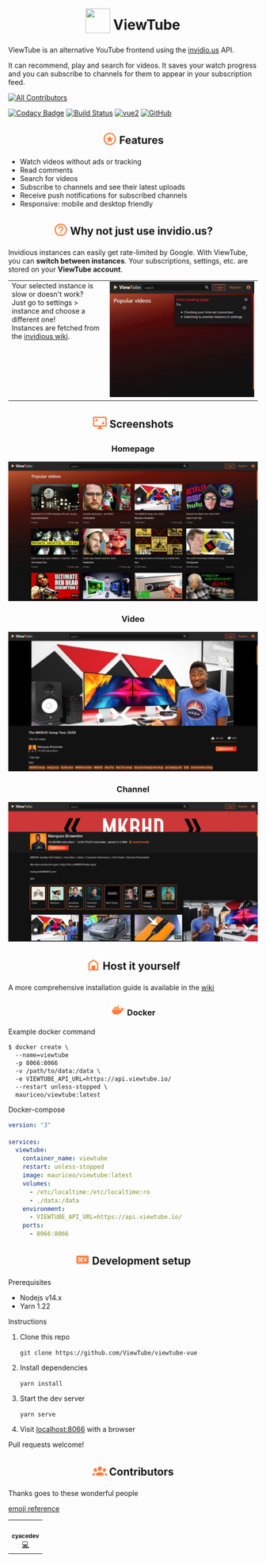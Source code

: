<h1 align="center">
<sub>
<img  src="https://raw.githubusercontent.com/ViewTube/viewtube-vue/master/.github/images/logo.png"
      height="50"
      width="50">
</sub>
ViewTube
</h1>

ViewTube is an alternative YouTube frontend using the [invidio.us](https://github.com/iv-org/invidious) API.

It can recommend, play and search for videos. It saves your watch progress and you can subscribe to channels for them to appear in your subscription feed.

<!-- ALL-CONTRIBUTORS-BADGE:START - Do not remove or modify this section -->
[![All Contributors](https://img.shields.io/badge/all_contributors-1-orange.svg)](#-contributors)
<!-- ALL-CONTRIBUTORS-BADGE:END -->
[![Codacy Badge](https://app.codacy.com/project/badge/Grade/3c74d1eff3fe47609a4f889ec1acbdd5)](https://www.codacy.com/manual/mauriceoegerli/viewtube-vue?utm_source=github.com&amp;utm_medium=referral&amp;utm_content=mauriceoegerli/viewtube-vue&amp;utm_campaign=Badge_Grade)
[![Build Status](https://drone.oeger.li/api/badges/ViewTube/viewtube-vue/status.svg)](https://drone.oeger.li/ViewTube/viewtube-vue)
[![vue2](https://img.shields.io/badge/vue-2.x-brightgreen.svg)](https://vuejs.org/)
[![GitHub](https://img.shields.io/github/license/mauriceoegerli/viewtube-vue)](https://github.com/ViewTube/viewtube-vue/blob/master/LICENSE)

<h2 align="center">
<sub>
<img  src=".github/icons/star.svg"
      height="30"
      width="30">
</sub>
Features
</h2>

- Watch videos without ads or tracking
- Read comments
- Search for videos
- Subscribe to channels and see their latest uploads
- Receive push notifications for subscribed channels
- Responsive: mobile and desktop friendly

<h2 align="center">
<sub>
<img  src=".github/icons/question.svg"
      height="30"
      width="30">
</sub>
Why not just use invidio.us?
</h2>

Invidious instances can easily get rate-limited by Google. With ViewTube, you can <b>switch between instances</b>. Your subscriptions, settings, etc. are stored on your <b>ViewTube account</b>.

<table>
 <tr>
   <td valign="top">
     Your selected instance is slow or doesn't work?
     <br>
     Just go to settings > instance and choose a different one!
     <br>
     Instances are fetched from the <a href="https://github.com/iv-org/invidious/wiki/Invidious-Instances">invidious wiki</a>.
   </td>
   <td><img src=".github/images/switch_instance.gif" /></td>
 </tr>
</table>

<h2 align="center">
<sub>
<img  src=".github/icons/screenshot.svg"
      height="30"
      width="30">
</sub>
Screenshots
</h2>

<h3 align="center">
Homepage
</h3>

![Screenshot-Homepage](.github/images/screenshots/lxt1y0mk.bmp)

<h3 align="center">
Video
</h3>

![Screenshot-Video](.github/images/screenshots/g2ejf7wf.bmp)

<h3 align="center">
Channel
</h3>

![Screenshot-Channel](.github/images/screenshots/6j45ao5r.bmp)

<h2 align="center">
<sub>
<img  src=".github/icons/home.svg"
      height="30"
      width="30">
</sub>
Host it yourself
</h2>

A more comprehensive installation guide is available in the [wiki](https://github.com/ViewTube/viewtube-vue/wiki/Installation)

<h3 align="center">
<sub>
<img  src=".github/icons/docker.svg"
      height="30"
      width="30">
</sub>
Docker
</h3>

Example docker command

```docker
$ docker create \
  --name=viewtube
  -p 8066:8066
  -v /path/to/data:/data \
  -e VIEWTUBE_API_URL=https://api.viewtube.io/
  --restart unless-stopped \
  mauriceo/viewtube:latest
```

Docker-compose
```yml
version: "3"

services:
  viewtube:
    container_name: viewtube
    restart: unless-stopped
    image: mauriceo/viewtube:latest
    volumes:
      - /etc/localtime:/etc/localtime:ro
      - ./data:/data
    environment:
      - VIEWTUBE_API_URL=https://api.viewtube.io/
    ports:
      - 8066:8066
```

<h2 align="center">
<sub>
<img  src=".github/icons/dev.svg"
      height="30"
      width="30">
</sub>
Development setup
</h2>

Prerequisites
- Nodejs v14.x
- Yarn 1.22

Instructions

 1. Clone this repo

    `git clone https://github.com/ViewTube/viewtube-vue`
 
 2. Install dependencies
 
    `yarn install`
 
 3. Start the dev server
 
    `yarn serve`
 
 4. Visit [localhost:8066](http://localhost:8066) with a browser
 
Pull requests welcome!

<h2 align="center">
<sub>
<img  src=".github/icons/people.svg"
      height="30"
      width="30">
</sub>
Contributors
</h2>

Thanks goes to these wonderful people

[emoji reference](https://allcontributors.org/docs/en/emoji-key)

<!-- ALL-CONTRIBUTORS-LIST:START - Do not remove or modify this section -->
<!-- prettier-ignore-start -->
<!-- markdownlint-disable -->
<table>
  <tr>
    <td align="center"><a href="https://github.com/cyacedev"><img src="https://avatars0.githubusercontent.com/u/46712905?v=4" width="100px;" alt=""/><br /><sub><b>cyacedev</b></sub></a><br /><a href="https://github.com/ViewTube/viewtube-vue/commits?author=cyacedev" title="Code">💻</a></td>
  </tr>
</table>

<!-- markdownlint-enable -->
<!-- prettier-ignore-end -->
<!-- ALL-CONTRIBUTORS-LIST:END -->
